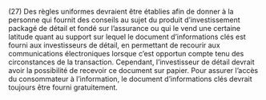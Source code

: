 (27) Des règles uniformes devraient être établies afin de donner à la personne qui fournit des conseils au sujet du produit d’investissement packagé de détail et fondé sur l’assurance ou qui le vend une certaine latitude quant au support sur lequel le document d’informations clés est fourni aux investisseurs de détail, en permettant de recourir aux communications électroniques lorsque c’est opportun compte tenu des circonstances de la transaction. Cependant, l’investisseur de détail devrait avoir la possibilité de recevoir ce document sur papier. Pour assurer l’accès du consommateur à l’information, le document d’informations clés devrait toujours être fourni gratuitement.